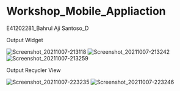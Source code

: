 # Workshop_Mobile_Appliaction
E41202281_Bahrul Aji Santoso_D

Output Widget

![Screenshot_20211007-213118](https://user-images.githubusercontent.com/76810040/136421304-09a71521-cc6a-4527-956b-d13cb65d08fb.png)
![Screenshot_20211007-213242](https://user-images.githubusercontent.com/76810040/136421384-7ac755f3-b202-4472-bb75-4b9c1b334c0b.png)
![Screenshot_20211007-213259](https://user-images.githubusercontent.com/76810040/136421540-d7024e9b-93a7-4ae0-b0d8-2a422f804530.png)

Output Recycler View

![Screenshot_20211007-223235](https://user-images.githubusercontent.com/76810040/136421592-ebff0f39-108e-4dfd-aacc-58e9e0620c4b.png)
![Screenshot_20211007-223246](https://user-images.githubusercontent.com/76810040/136421630-1843a00d-f368-465a-8b75-770aa97f7ac8.png)

